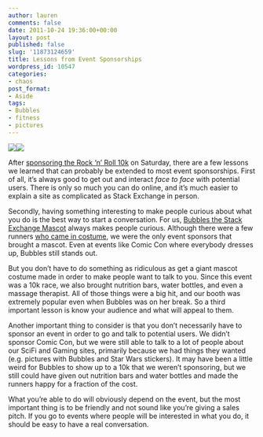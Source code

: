 ```yaml
---
author: lauren
comments: false
date: 2011-10-24 19:36:00+00:00
layout: post
published: false
slug: '11873124659'
title: Lessons from Event Sponsorships
wordpress_id: 10547
categories:
- chaos
post_format:
- Aside
tags:
- Bubbles
- fitness
- pictures
---
```


![](http://media.tumblr.com/tumblr_ltl1f8MWRV1qm2n4t.jpg)![](http://media.tumblr.com/tumblr_ltl1fdhc601qm2n4t.jpg)

After [sponsoring the Rock ‘n’ Roll 10k](http://fitness.blogoverflow.com/2011/10/sponsoring-the-rock-n-roll-10k/) on Saturday, there are a few lessons we learned that can probably be extended to most event sponsorships. First of all, it’s always good to get out and interact _face to face_ with potential users. There is only so much you can do online, and it’s much easier to explain a site as complicated as Stack Exchange in person.

Secondly, having something interesting to make people curious about what you do is the best way to start a conversation. For us, [Bubbles the Stack Exchange Mascot](http://blog.stackoverflow.com/2011/10/meet-bubbles/) always makes people curious. Although there were a few runners [who came in costume](http://i.imgur.com/hfE2f.jpg), we were the only event sponsors that brought a mascot. Even at events like Comic Con where everybody dresses up, Bubbles still stands out.

But you don’t have to do something as ridiculous as get a giant mascot costume made in order to make people want to talk to you. Since this event was a 10k race, we also brought nutrition bars, water bottles, and even a massage therapist. All of those things were a big hit, and our booth was extremely popular even when Bubbles was on her break. So a third important lesson is know your audience and what will appeal to them.

Another important thing to consider is that you don’t necessarily have to sponsor an event in order to go and talk to potential users. We didn’t sponsor Comic Con, but we were still able to talk to a lot of people about our SciFi and Gaming sites, primarily because we had things they wanted (e.g. pictures with Bubbles and Star Wars stickers). It may have been a little weird for Bubbles to show up to a 10k that we weren’t sponsoring, but we still could have given out nutrition bars and water bottles and made the runners happy for a fraction of the cost.

What you’re able to do will obviously depend on the event, but the most important thing is to be friendly and not sound like you’re giving a sales pitch. If you go to events where people will be interested in what you do, it should be easy to have a real conversation.


